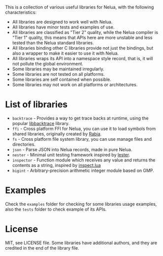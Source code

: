 This is a collection of various useful libraries for Nelua,
with the following characteristics:

* All libraries are designed to work well with Nelua.
* All libraries have minor tests and examples of use.
* All libraries are classified as "Tier 2" quality,
while the Nelua compiler is "Tier 1" quality,
this means that APIs here are more unstable and less tested than the Nelua standard libraries.
* All libraries binding other C libraries provide not just the bindings,
but also a wrapper to make it easier to use it with Nelua.
* All libraries wraps its API into a namespace style record, that is, it will not pollute the global environment.
* Some libraries may be maintained irregularly.
* Some libraries are not tested on all platforms.
* Some libraries are self contained when possible.
* Some libraries may not work on all platforms or architectures.

# List of libraries

* `backtrace` - Provides a way to get trace backs at runtime, using the popular [libbacktrace](https://github.com/ianlancetaylor/libbacktrace) library.
* `ffi` - Cross platform FFI for Nelua, you can use it to load symbols from shared libraries, originally created by [Rabia](https://github.com/Rabios).
* `fs` - Cross platform file system library, you can use manage files and directories.
* `json` - Parse JSON into Nelua records, made in pure Nelua.
* `nester` - Minimal unit testing framework inspired by [lester](https://github.com/edubart/lester).
* `inspector` - Function module which receives any value and returns the contents as a string, inspired by [inspect.lua](https://github.com/kikito/inspect.lua/)
* `bigint` - Arbitrary-precision arithmetic integer module based on GMP.

# Examples

Check the `examples` folder for checking for some libraries usage examples,
also the `tests` folder to check example of its APIs.

# License

MIT, see LICENSE file. Some libraries have additional authors, and they are
credited in the end of the library file.
